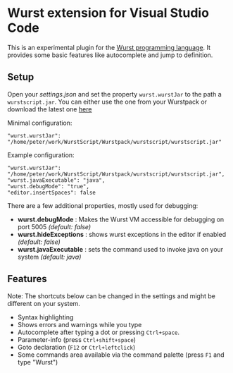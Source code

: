 # Wurst extension for Visual Studio Code

This is an experimental plugin for the [Wurst programming language](https://peq.github.io/WurstScript/). 
It provides some basic features like autocomplete and jump to definition.

## Setup

Open your _settings.json_ and set the property `wurst.wurstJar` to the path a `wurstscript.jar`. 
You can either use the one from your Wurstpack or download the latest one [here](http://peeeq.de/hudson/job/Wurst/lastSuccessfulBuild/artifact/downloads/wurstscript.jar)

Minimal configuration:

    "wurst.wurstJar": "/home/peter/work/WurstScript/Wurstpack/wurstscript/wurstscript.jar"

Example configuration:

    "wurst.wurstJar": "/home/peter/work/WurstScript/Wurstpack/wurstscript/wurstscript.jar",
    "wurst.javaExecutable": "java",
    "wurst.debugMode": "true",
    "editor.insertSpaces": false

There are a few additional properties, mostly used for debugging:
* __wurst.debugMode__ : Makes the Wurst VM accessible for debugging on port 5005 *(default: false)*
* __wurst.hideExceptions__ : shows wurst exceptions in the editor if enabled *(default: false)*
* __wurst.javaExecutable__ : sets the command used to invoke java on your system *(default: java)*

## Features

Note: The shortcuts below can be changed in the settings and might be different on your system.

* Syntax highlighting
* Shows errors and warnings while you type
* Autocomplete after typing a dot or pressing `Ctrl+space`.
* Parameter-info (press `Ctrl+shift+space`)
* Goto declaration (`F12` or `Ctrl+leftclick`)
* Some commands area available via the command palette (press `F1` and type "Wurst")
